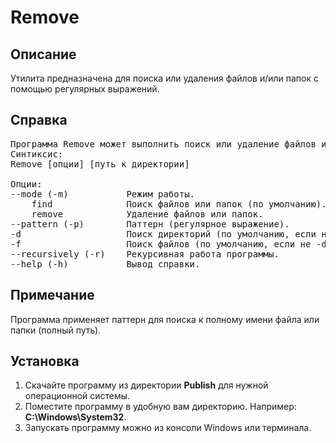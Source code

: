 # Remove

## Описание

Утилита предназначена для поиска или удаления файлов и/или папок c помощью регулярных выражений.

## Справка

<pre>
Программа Remove может выполнить поиск или удаление файлов и файлов в указанной папке с помощью регулярных выражений.
Синтиксис:
Remove [опции] [путь к директории]

Опции:
--mode (-m)           Режим работы.
    find              Поиск файлов или папок (по умолчанию).
    remove            Удаление файлов или папок.
--pattern (-p)        Паттерн (регулярное выражение).
-d                    Поиск директорий (по умолчанию, если не -f).
-f                    Поиск файлов (по умолчанию, если не -d).
--recursively (-r)    Рекурсивная работа программы.
--help (-h)           Вывод справки.
</pre>

## Примечание

Программа применяет паттерн для поиска к полному имени файла или папки (полный путь).

## Установка

1. Скачайте программу из директории **Publish** для нужной операционной системы.
2. Поместите программу в удобную вам директорию. Например: **C:\Windows\System32**.
3. Запускать программу можно из консоли Windows или терминала.